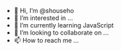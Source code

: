 - 👋 Hi, I’m @shouseho
- 👀 I’m interested in ...
- 🌱 I’m currently learning JavaScript
- 💞️ I’m looking to collaborate on ...
- 📫 How to reach me ...

<!---
shouseho/shouseho is a ✨ special ✨ repository because its `README.md` (this file) appears on your GitHub profile.
You can click the Preview link to take a look at your changes.
--->
